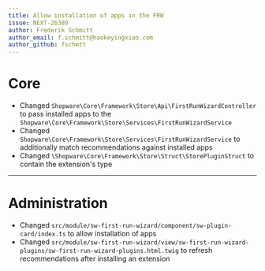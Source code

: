 ```yaml
---
title: Allow installation of apps in the FRW
issue: NEXT-26389
author: Frederik Schmitt
author_email: f.schmitt@haokeyingxiao.com
author_github: fschmtt
---
```

# Core
* Changed `Shopware\Core\Framework\Store\Api\FirstRunWizardController` to pass installed apps to the `Shopware\Core\Framework\Store\Services\FirstRunWizardService`
* Changed `Shopware\Core\Framework\Store\Services\FirstRunWizardService` to additionally match recommendations against installed apps
* Changed `\Shopware\Core\Framework\Store\Struct\StorePluginStruct` to contain the extension's type
___
# Administration
* Changed `src/module/sw-first-run-wizard/component/sw-plugin-card/index.ts` to allow installation of apps
* Changed `src/module/sw-first-run-wizard/view/sw-first-run-wizard-plugins/sw-first-run-wizard-plugins.html.twig` to refresh recommendations after installing an extension


